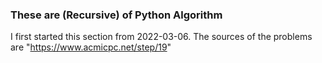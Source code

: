### These are (Recursive) of Python Algorithm
I first started this section from 2022-03-06.
The sources of the problems are "https://www.acmicpc.net/step/19"